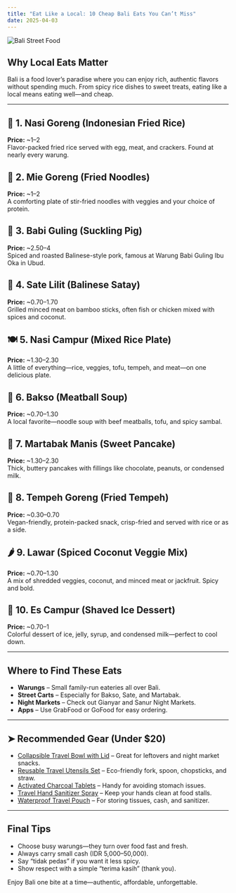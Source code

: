 ```yaml
---
title: "Eat Like a Local: 10 Cheap Bali Eats You Can’t Miss"
date: 2025-04-03
---
```


![Bali Street Food](https://images.unsplash.com/photo-1608136722306-8aa0b5dc379b)

## Why Local Eats Matter  
Bali is a food lover’s paradise where you can enjoy rich, authentic flavors without spending much. From spicy rice dishes to sweet treats, eating like a local means eating well—and cheap.

---

## 🍛 1. Nasi Goreng (Indonesian Fried Rice)  
**Price:** ~$1–$2  
Flavor-packed fried rice served with egg, meat, and crackers. Found at nearly every warung.

## 🍜 2. Mie Goreng (Fried Noodles)  
**Price:** ~$1–$2  
A comforting plate of stir-fried noodles with veggies and your choice of protein.

## 🐷 3. Babi Guling (Suckling Pig)  
**Price:** ~$2.50–$4  
Spiced and roasted Balinese-style pork, famous at Warung Babi Guling Ibu Oka in Ubud.

## 🍢 4. Sate Lilit (Balinese Satay)  
**Price:** ~$0.70–$1.70  
Grilled minced meat on bamboo sticks, often fish or chicken mixed with spices and coconut.

## 🍽 5. Nasi Campur (Mixed Rice Plate)  
**Price:** ~$1.30–$2.30  
A little of everything—rice, veggies, tofu, tempeh, and meat—on one delicious plate.

## 🍲 6. Bakso (Meatball Soup)  
**Price:** ~$0.70–$1.30  
A local favorite—noodle soup with beef meatballs, tofu, and spicy sambal.

## 🥞 7. Martabak Manis (Sweet Pancake)  
**Price:** ~$1.30–$2.30  
Thick, buttery pancakes with fillings like chocolate, peanuts, or condensed milk.

## 🌱 8. Tempeh Goreng (Fried Tempeh)  
**Price:** ~$0.30–$0.70  
Vegan-friendly, protein-packed snack, crisp-fried and served with rice or as a side.

## 🌶 9. Lawar (Spiced Coconut Veggie Mix)  
**Price:** ~$0.70–$1.30  
A mix of shredded veggies, coconut, and minced meat or jackfruit. Spicy and bold.

## 🍧 10. Es Campur (Shaved Ice Dessert)  
**Price:** ~$0.70–$1  
Colorful dessert of ice, jelly, syrup, and condensed milk—perfect to cool down.

---

## Where to Find These Eats  
- **Warungs** – Small family-run eateries all over Bali.  
- **Street Carts** – Especially for Bakso, Sate, and Martabak.  
- **Night Markets** – Check out Gianyar and Sanur Night Markets.  
- **Apps** – Use GrabFood or GoFood for easy ordering.

---

## ➤ Recommended Gear (Under $20)

- [Collapsible Travel Bowl with Lid](https://www.amazon.com/dp/B083QHBLGR) – Great for leftovers and night market snacks.  
- [Reusable Travel Utensils Set](https://www.amazon.com/dp/B082YYMH6P) – Eco-friendly fork, spoon, chopsticks, and straw.  
- [Activated Charcoal Tablets](https://www.amazon.com/dp/B00NXYUTLI) – Handy for avoiding stomach issues.  
- [Travel Hand Sanitizer Spray](https://www.amazon.com/dp/B08DL3NL4W) – Keep your hands clean at food stalls.  
- [Waterproof Travel Pouch](https://www.amazon.com/dp/B07YW8Z4ZF) – For storing tissues, cash, and sanitizer.

---

## Final Tips  
- Choose busy warungs—they turn over food fast and fresh.  
- Always carry small cash (IDR 5,000–50,000).  
- Say “tidak pedas” if you want it less spicy.  
- Show respect with a simple “terima kasih” (thank you).  

Enjoy Bali one bite at a time—authentic, affordable, unforgettable.
